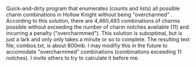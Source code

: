 Quick-and-dirty program that enumerates (counts and lists) all possible charm combinations in Hollow Knight without being "overcharmed" .
According to this solution, there are 4,460,493 combinations of charms possible without exceeding the number of charm notches available (11) and incurring a penalty ("overcharmmed").
This solution is suboptimal, but is just a lark and only only takes a minute or so to complete. The resulting text file, combos.txt, is about 800mb.
I may modifiy this in the future to accomodate "overcharmmed" combinations (combinations exceeding 11 notches). I invite others to try to calculate it before me.
